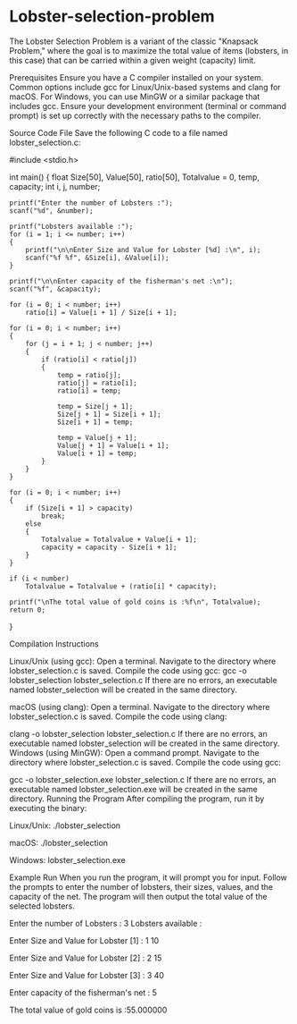 # Lobster-selection-problem
The Lobster Selection Problem is a variant of the classic "Knapsack Problem," where the goal is to maximize the total value of items (lobsters, in this case) that can be carried within a given weight (capacity) limit.

Prerequisites
Ensure you have a C compiler installed on your system. Common options include gcc for Linux/Unix-based systems and clang for macOS. For Windows, you can use MinGW or a similar package that includes gcc.
Ensure your development environment (terminal or command prompt) is set up correctly with the necessary paths to the compiler.

Source Code File
Save the following C code to a file named lobster_selection.c:


#include <stdio.h>

int main()
{
    float Size[50], Value[50], ratio[50], Totalvalue = 0, temp, capacity;
    int i, j, number;
    
    printf("Enter the number of Lobsters :");
    scanf("%d", &number);

    printf("Lobsters available :");
    for (i = 1; i <= number; i++)
    {
        printf("\n\nEnter Size and Value for Lobster [%d] :\n", i);
        scanf("%f %f", &Size[i], &Value[i]);
    }
    
    printf("\n\nEnter capacity of the fisherman's net :\n");
    scanf("%f", &capacity);

    for (i = 0; i < number; i++)
        ratio[i] = Value[i + 1] / Size[i + 1];

    for (i = 0; i < number; i++)
    {
        for (j = i + 1; j < number; j++)
        {
            if (ratio[i] < ratio[j])
            {
                temp = ratio[j];
                ratio[j] = ratio[i];
                ratio[i] = temp;

                temp = Size[j + 1];
                Size[j + 1] = Size[i + 1];
                Size[i + 1] = temp;

                temp = Value[j + 1];
                Value[j + 1] = Value[i + 1];
                Value[i + 1] = temp;
            }
        }
    }

    for (i = 0; i < number; i++)
    {
        if (Size[i + 1] > capacity)
            break;
        else
        {
            Totalvalue = Totalvalue + Value[i + 1];
            capacity = capacity - Size[i + 1];
        }
    }

    if (i < number)
        Totalvalue = Totalvalue + (ratio[i] * capacity);
    
    printf("\nThe total value of gold coins is :%f\n", Totalvalue);
    return 0;
}

Compilation Instructions

Linux/Unix (using gcc):
Open a terminal.
Navigate to the directory where lobster_selection.c is saved.
Compile the code using gcc:
gcc -o lobster_selection lobster_selection.c
If there are no errors, an executable named lobster_selection will be created in the same directory.

macOS (using clang):
Open a terminal.
Navigate to the directory where lobster_selection.c is saved.
Compile the code using clang:

clang -o lobster_selection lobster_selection.c
If there are no errors, an executable named lobster_selection will be created in the same directory.
Windows (using MinGW):
Open a command prompt.
Navigate to the directory where lobster_selection.c is saved.
Compile the code using gcc:


gcc -o lobster_selection.exe lobster_selection.c
If there are no errors, an executable named lobster_selection.exe will be created in the same directory.
Running the Program
After compiling the program, run it by executing the binary:

Linux/Unix:
./lobster_selection

macOS:
./lobster_selection

Windows:
lobster_selection.exe

Example Run
When you run the program, it will prompt you for input. Follow the prompts to enter the number of lobsters, their sizes, values, and the capacity of the net. The program will then output the total value of the selected lobsters.


Enter the number of Lobsters : 3
Lobsters available :

Enter Size and Value for Lobster [1] :
1 10

Enter Size and Value for Lobster [2] :
2 15

Enter Size and Value for Lobster [3] :
3 40

Enter capacity of the fisherman's net :
5

The total value of gold coins is :55.000000
